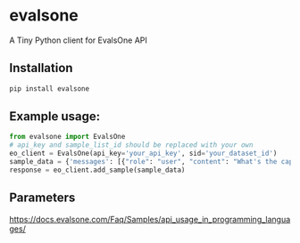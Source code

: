 # evalsone
A Tiny Python client for EvalsOne API

## Installation
```bash
pip install evalsone
```

## Example usage:
```python
from evalsone import EvalsOne
# api_key and sample_list_id should be replaced with your own
eo_client = EvalsOne(api_key='your_api_key', sid='your_dataset_id')
sample_data = {'messages': [{"role": "user", "content": "What's the capital of France?"}], 'ideal': ['Paris']}
response = eo_client.add_sample(sample_data)
```

## Parameters
https://docs.evalsone.com/Faq/Samples/api_usage_in_programming_languages/